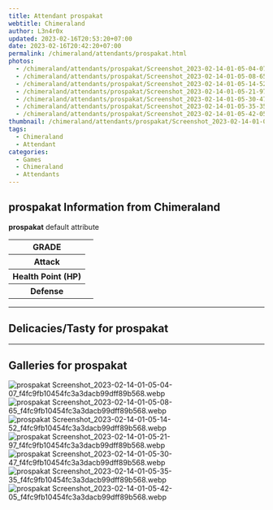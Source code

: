 ```yaml
---
title: Attendant prospakat
webtitle: Chimeraland
author: L3n4r0x
updated: 2023-02-16T20:53:20+07:00
date: 2023-02-16T20:42:20+07:00
permalink: /chimeraland/attendants/prospakat.html
photos:
  - /chimeraland/attendants/prospakat/Screenshot_2023-02-14-01-05-04-07_f4fc9fb10454fc3a3dacb99dff89b568.webp
  - /chimeraland/attendants/prospakat/Screenshot_2023-02-14-01-05-08-65_f4fc9fb10454fc3a3dacb99dff89b568.webp
  - /chimeraland/attendants/prospakat/Screenshot_2023-02-14-01-05-14-52_f4fc9fb10454fc3a3dacb99dff89b568.webp
  - /chimeraland/attendants/prospakat/Screenshot_2023-02-14-01-05-21-97_f4fc9fb10454fc3a3dacb99dff89b568.webp
  - /chimeraland/attendants/prospakat/Screenshot_2023-02-14-01-05-30-47_f4fc9fb10454fc3a3dacb99dff89b568.webp
  - /chimeraland/attendants/prospakat/Screenshot_2023-02-14-01-05-35-35_f4fc9fb10454fc3a3dacb99dff89b568.webp
  - /chimeraland/attendants/prospakat/Screenshot_2023-02-14-01-05-42-05_f4fc9fb10454fc3a3dacb99dff89b568.webp
thumbnail: /chimeraland/attendants/prospakat/Screenshot_2023-02-14-01-05-04-07_f4fc9fb10454fc3a3dacb99dff89b568.webp
tags:
  - Chimeraland
  - Attendant
categories:
  - Games
  - Chimeraland
  - Attendants
---
```


<section id="bootstrap-wrapper"><link rel="stylesheet" href="https://rawcdn.githack.com/dimaslanjaka/Web-Manajemen/0c3b5aa1813bd4abcd2c11bf3e37928b15c28664/css/bootstrap-5-3-0-alpha3-wrapper.css"/><h2>prospakat Information from Chimeraland</h2><p><b>prospakat</b> default attribute <table><tr><th>GRADE</th><td></td></tr><tr><th>Attack</th><td></td></tr><tr><th>Health Point (HP)</th><td></td></tr><tr><th>Defense</th><td></td></tr></table></p><hr/><h2>Delicacies/Tasty for prospakat</h2><hr/><div id="gallery"><h2>Galleries for prospakat</h2><div class="row"><div class="col-lg-6 col-12"><img src="/chimeraland/attendants/prospakat/Screenshot_2023-02-14-01-05-04-07_f4fc9fb10454fc3a3dacb99dff89b568.webp" alt="prospakat Screenshot_2023-02-14-01-05-04-07_f4fc9fb10454fc3a3dacb99dff89b568.webp"/></div><div class="col-lg-6 col-12"><img src="/chimeraland/attendants/prospakat/Screenshot_2023-02-14-01-05-08-65_f4fc9fb10454fc3a3dacb99dff89b568.webp" alt="prospakat Screenshot_2023-02-14-01-05-08-65_f4fc9fb10454fc3a3dacb99dff89b568.webp"/></div><div class="col-lg-6 col-12"><img src="/chimeraland/attendants/prospakat/Screenshot_2023-02-14-01-05-14-52_f4fc9fb10454fc3a3dacb99dff89b568.webp" alt="prospakat Screenshot_2023-02-14-01-05-14-52_f4fc9fb10454fc3a3dacb99dff89b568.webp"/></div><div class="col-lg-6 col-12"><img src="/chimeraland/attendants/prospakat/Screenshot_2023-02-14-01-05-21-97_f4fc9fb10454fc3a3dacb99dff89b568.webp" alt="prospakat Screenshot_2023-02-14-01-05-21-97_f4fc9fb10454fc3a3dacb99dff89b568.webp"/></div><div class="col-lg-6 col-12"><img src="/chimeraland/attendants/prospakat/Screenshot_2023-02-14-01-05-30-47_f4fc9fb10454fc3a3dacb99dff89b568.webp" alt="prospakat Screenshot_2023-02-14-01-05-30-47_f4fc9fb10454fc3a3dacb99dff89b568.webp"/></div><div class="col-lg-6 col-12"><img src="/chimeraland/attendants/prospakat/Screenshot_2023-02-14-01-05-35-35_f4fc9fb10454fc3a3dacb99dff89b568.webp" alt="prospakat Screenshot_2023-02-14-01-05-35-35_f4fc9fb10454fc3a3dacb99dff89b568.webp"/></div><div class="col-lg-6 col-12"><img src="/chimeraland/attendants/prospakat/Screenshot_2023-02-14-01-05-42-05_f4fc9fb10454fc3a3dacb99dff89b568.webp" alt="prospakat Screenshot_2023-02-14-01-05-42-05_f4fc9fb10454fc3a3dacb99dff89b568.webp"/></div></div></div></section>